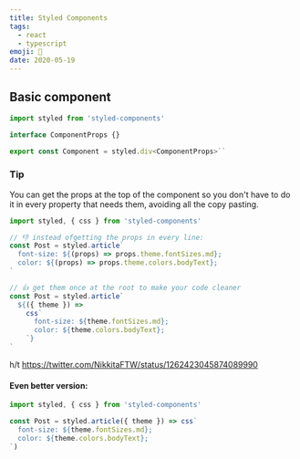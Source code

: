 ```yaml
---
title: Styled Components
tags:
  - react
  - typescript
emoji: 💅
date: 2020-05-19
---
```


## Basic component

```ts
import styled from 'styled-components'

interface ComponentProps {}

export const Component = styled.div<ComponentProps>``
```

### Tip

You can get the props at the top of the component so you don't have to do it in every property that needs them, avoiding all the copy pasting.

```js
import styled, { css } from 'styled-components'

// 👎 instead ofgetting the props in every line:
const Post = styled.article`
  font-size: ${(props) => props.theme.fontSizes.md};
  color: ${(props) => props.theme.colors.bodyText};
`

// 👍 get them once at the root to make your code cleaner
const Post = styled.article`
  ${({ theme }) =>
    css`
      font-size: ${theme.fontSizes.md};
      color: ${theme.colors.bodyText};
    `}
`
```

h/t https://twitter.com/NikkitaFTW/status/1262423045874089990

#### Even better version:

```js
import styled, { css } from 'styled-components'

const Post = styled.article({ theme }) => css`
  font-size: ${theme.fontSizes.md};
  color: ${theme.colors.bodyText};
`)
```
